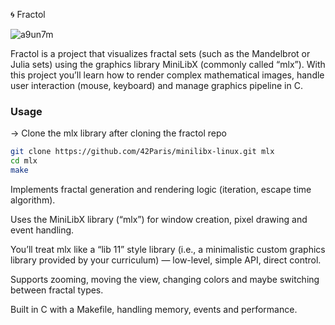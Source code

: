 🌀 Fractol

![a9un7m](https://github.com/user-attachments/assets/fc39866c-8340-409c-8a94-a1b38f91c8cb)

Fractol is a project that visualizes fractal sets (such as the Mandelbrot or Julia sets) using the graphics library MiniLibX (commonly called “mlx”).
With this project you’ll learn how to render complex mathematical images, handle user interaction (mouse, keyboard) and manage graphics pipeline in C.

### Usage

-> Clone the mlx library after cloning the fractol repo

```bash
git clone https://github.com/42Paris/minilibx-linux.git mlx
cd mlx
make
```


Implements fractal generation and rendering logic (iteration, escape time algorithm).

Uses the MiniLibX library (“mlx”) for window creation, pixel drawing and event handling.

You’ll treat mlx like a “lib 11” style library (i.e., a minimalistic custom graphics library provided by your curriculum) — low-level, simple API, direct control.

Supports zooming, moving the view, changing colors and maybe switching between fractal types.

Built in C with a Makefile, handling memory, events and performance.
